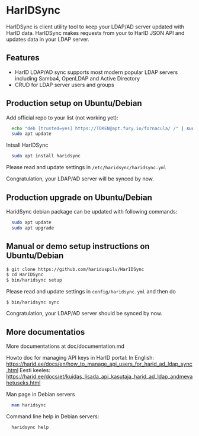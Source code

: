 # HarIDSync

HarIDSync is client utility tool to keep your LDAP/AD server updated with HarID data. HarIDSync makes requests from your to HarID JSON API and updates data in your LDAP server.

## Features
  - HarID LDAP/AD sync supports most modern popular LDAP servers including Samba4, OpenLDAP and Active Directory
  - CRUD for LDAP server users and groups

## Production setup on Ubuntu/Debian

Add official repo to your list (not working yet):

```sh
  echo "deb [trusted=yes] https://TOKEN@apt.fury.io/fornacula/ /" | sudo tee --append /etc/apt/sources.list.d/fury.list
  sudo apt update
```

Intsall HarIDSync

```sh
  sudo apt install haridsync
```

Please read and update settings in `/etc/haridsync/haridsync.yml` 

Congratulation, your LDAP/AD server will be synced by now.

## Production upgrade on Ubuntu/Debian

HaridSync debian package can be updated with following commands: 

```sh
  sudo apt update
  sudo apt upgrade
```

## Manual or demo setup instructions on Ubuntu/Debian

```sh
$ git clone https://github.com/hariduspilv/HarIDSync
$ cd HarIDSync
$ bin/haridsync setup
```

Please read and update settings in `config/haridsync.yml` and then do

```
$ bin/haridsync sync
```

Congratulation, your LDAP/AD server should be synced by now.

## More documentatios

More documentations at doc/documentation.md 

Howto doc for managing API keys in HarID portal:
In English: https://harid.ee/docs/en/how_to_manage_api_users_for_harid_ad_ldap_sync.html
Eesti keeles: https://harid.ee/docs/et/kuidas_lisada_api_kasutaja_harid_ad_ldap_andmevahetuseks.html

Man page in Debian servers
```sh
  man haridsync
```

Command line help in Debian servers:
```sh
  haridsync help
```
